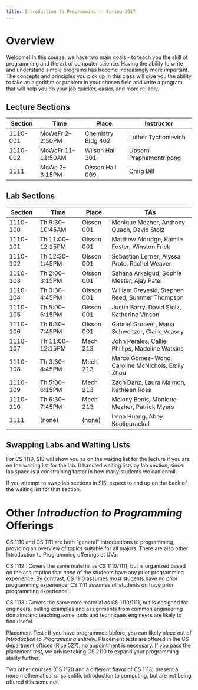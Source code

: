 ```yaml
---
title: Introduction to Programming -- Spring 2017
...
```


# Overview

Welcome! In this course, we have two main goals - to teach you the skill of programming and the art of computer science. Having the ability to write and understand simple programs has become increasingly more important. The concepts and principles you pick up in this class will give you the ability to take an algorithm or problem in your chosen field and write a program that will help you do your job quicker, easier, and more reliably.

## Lecture Sections

Section |Time             |Place             |Instructor             
--------|-----------------|------------------|-----------------------
1110-001|MoWeFr 2–2:50PM  |Chemistry Bldg 402|Luther Tychonievich    
1110-002|MoWeFr 11–11:50AM|Wilson Hall 301   |Upsorn Praphamontripong
1111    |MoWe 2–3:15PM    |Olsson Hall 009   |Craig Dill             

## Lab Sections

Section |Time            |Place     |TAs
--------|----------------|----------|-----
1110-100|Th 9:30–10:45AM |Olsson 001|Monique Mezher, Anthony Quach, David Stolz
1110-101|Th 11:00–12:15PM|Olsson 001|Matthew Aldridge, Kamile Foster, Winston Frick
1110-102|Th 12:30–1:45PM |Olsson 001|Sebastian Lerner, Alyssa Proto, Rachel Weaver
1110-103|Th 2:00–3:15PM  |Olsson 001|Sahana Arkalgud, Sophie Mester, Ajay Patel
1110-104|Th 3:30–4:45PM  |Olsson 001|William Greyeski, Stephen Reed, Summer Thompson
1110-105|Th 5:00–6:15PM  |Olsson 001|Justin Barry, David Stolz, Katherine Vinson
1110-106|Th 6:30–7:45PM  |Olsson 001|Gabriel Groover, Maria Schweitzer, Claire Veasey
1110-107|Th 11:00–12:15PM|Mech 213  |John Perales, Callie Phillips, Madeline Watkins
1110-108|Th 3:30–4:45PM  |Mech 213  |Marco Gomez-Wong, Caroline McNichols, Emily Zhou
1110-109|Th 5:00–6:15PM  |Mech 213  |Zach Danz, Laura Maimon, Kathleen Ross
1110-110|Th 6:30–7:45PM  |Mech 213  |Melony Benis, Monique Mezher, Patrick Myers
1111    |(none)          |(none)    |Irena Huang, Abey Koolipurackal

## Swapping Labs and Waiting Lists

For CS 1110, SIS will show you as on the waiting list for the lecture if you are on the waiting list for the lab.
It handled waiting lists by lab section, since lab space is a constraining factor in how many students we can enroll.

If you attempt to swap lab sections in SIS, expect to end up on the back of the waiting list for that section.

# Other *Introduction to Programming* Offerings

CS 1110 and CS 1111 are both "general" introductions to programming, providing an overview of topics suitable for all majors.
There are also other Introduction to Programming offerings at UVa:

CS 1112
:   Covers the same material as CS 1110/1111,
    but is organized based on the assumption that *none* of the students have any prior programming experience.
    By contrast, CS 1110 assumes *most* students have no prior programming experience;
    CS 1111 assumes *all* students do have prior programming experience.

CS 1113
:   Covers the same core material as CS 1110/1111, but is designed for engineers,
    pulling examples and assignments from common engineering domains
    and teaching some tools and techniques engineers are likely to find useful.

Placement Test
:   If you have programmed before, you can likely place out of *Introduction to Programming* entirely.
    Placement tests are offered in the CS department offices (Rice 527); no appointment is necessary.
    If you pass the placement test, we advise taking CS 2110 to expand your programming ability further.

Two other courses (CS 1120 and a different flavor of CS 1113) present a more mathematical or scientific introduction to computing, but are not being offered this semester.

